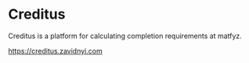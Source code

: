 # Creditus

Creditus is a platform for calculating completion requirements at matfyz.

https://creditus.zavidnyi.com
